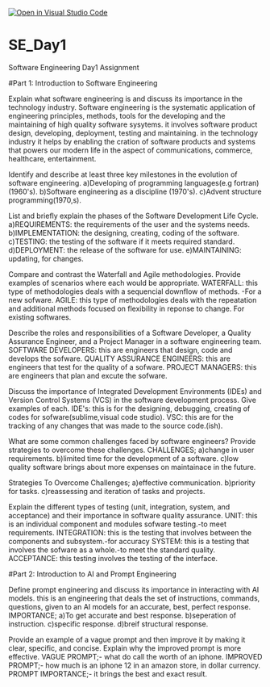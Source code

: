 [![Open in Visual Studio Code](https://classroom.github.com/assets/open-in-vscode-2e0aaae1b6195c2367325f4f02e2d04e9abb55f0b24a779b69b11b9e10269abc.svg)](https://classroom.github.com/online_ide?assignment_repo_id=15986067&assignment_repo_type=AssignmentRepo)
# SE_Day1
Software Engineering Day1 Assignment

#Part 1: Introduction to Software Engineering

Explain what software engineering is and discuss its importance in the technology industry.
Software engineering is the systematic application of engineering principles, methods, tools for the developing and the maintaining of high quality software sysytems. it involves software product design, developing, deployment, testing and maintaining.
in the technology industry it helps by enabling the cration of software products and systems that powers our modern life in the aspect of communications, commerce, healthcare, entertainment.




Identify and describe at least three key milestones in the evolution of software engineering.
a)Developing of programming languages(e.g fortran)(1960's).
b)Software engineering as a discipline (1970's).
c)Advent structure programming(1970,s).





List and briefly explain the phases of the Software Development Life Cycle.
a)REQUIREMENTS: the requirements of the user and the systems needs.
b)IMPLEMENTATION: the designing, creating, coding of the software.
c)TESTING: the testing of the software if it meets required standard.
d)DEPLOYMENT: the release of the software for use.
e)MAINTAINING: updating, for changes.


Compare and contrast the Waterfall and Agile methodologies. Provide examples of scenarios where each would be appropriate.
WATERFALL: this type of methodologies deals with a sequencial downflow of methods. -For a new sofware.
AGILE: this type of methodologies deals with the repeatation and additional methods focused on flexibility in reponse to change. For existing softwares.




Describe the roles and responsibilities of a Software Developer, a Quality Assurance Engineer, and a Project Manager in a software engineering team.
SOFTWARE DEVELOPERS: this are engineers that design, code and develops the sofware.
QUALITY ASSURANCE ENGINEERS: this are engineers that test for the quality of a sofware.
PROJECT MANAGERS: this are engineers that plan and excute the sofware.



Discuss the importance of Integrated Development Environments (IDEs) and Version Control Systems (VCS) in the software development process. Give examples of each.
IDE's: this is for the designing, debugging, creating of codes for sofware(sublime,visual code studio).
VSC: this are for the tracking of any changes that was made to the source code.(ish).



What are some common challenges faced by software engineers? Provide strategies to overcome these challenges.
CHALLENGES;
a)change in user requirements.
b)limited time for the development of a software.
c)low quality software brings about more expenses on maintainace in the future.

Strategies To Overcome Challenges;
a)effective communication.
b)priority for tasks.
c)reassessing and iteration of tasks and projects.


Explain the different types of testing (unit, integration, system, and acceptance) and their importance in software quality assurance.
UNIT: this is an individual component and modules sofware testing.-to meet requirements.
INTEGRATION: this is the testing that involves between the components and subsystem.-for accuracy
SYSTEM: this is a testing that involves the sofware as a whole.-to meet the standard quality.
ACCEPTANCE: this testing involves the testing of the interface.




#Part 2: Introduction to AI and Prompt Engineering


Define prompt engineering and discuss its importance in interacting with AI models.
this is an engineering that deals the set of instructions, commands, questions, given to an AI models for an accurate, best, perfect response.
IMPORTANCE;
a)To get accurate and best response.
b)seperation of instruction.
c)specific response.
d)breif structural response.




Provide an example of a vague prompt and then improve it by making it clear, specific, and concise. Explain why the improved prompt is more effective.
VAGUE PROMPT;- what do call the worth of an iphone.
IMPROVED PROMPT;- how much is an iphone 12 in an amazon store, in dollar currency.
PROMPT IMPORTANCE;- it brings the best and exact result.







